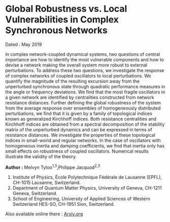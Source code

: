 # Global Robustness vs. Local Vulnerabilities in Complex Synchronous Networks
 Dated : May 2019
 
 In complex network-coupled dynamical systems, two questions of central importance are how to
identify the most vulnerable components and how to devise a network making the overall system
more robust to external perturbations. To address these two questions, we investigate the response
of complex networks of coupled oscillators to local perturbations. We quantify the magnitude of the
resulting excursion away from the unperturbed synchronous state through quadratic performance
measures in the angle or frequency deviations. We find that the most fragile oscillators in a given
network are identified by centralities constructed from network resistance distances. Further defining
the global robustness of the system from the average response over ensembles of homogeneously
distributed perturbations, we find that it is given by a family of topological indices known as
generalized Kirchhoff indices. Both resistance centralities and Kirchhoff indices are obtained from a
spectral decomposition of the stability matrix of the unperturbed dynamics and can be expressed in
terms of resistance distances. We investigate the properties of these topological indices in small-world
and regular networks. In the case of oscillators with homogeneous inertia and damping coefficients,
we find that inertia only has small effects on robustness of coupled oscillators. Numerical results
illustrate the validity of the theory.

 **Author :** Melvyn Tyloo<sup>1,3</sup>,Philippe Jacquod<sup>2,3</sup> 
 1) Institute of Physics, École Polytechnique Fédérale de Lausanne (EPFL), CH-1015 Lausanne, Switzerland.
 2) Department of Quantum Matter Physics, University of Geneva, CH-1211 Geneva, Switzerland.
 3) School of Engineering, University of Applied Sciences of Western Switzerland HES-SO, CH-1951 Sion, Switzerland.

 Also available online there : [Arxiv.org](https://arxiv.org/abs/1905.03582) 
 
<!-- keywords: Network Robustness, Robustness Networks Vulnerability Centrality Resistance-->
<!-- link: -->
